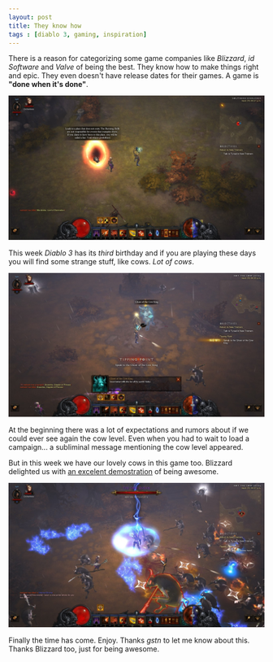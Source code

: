 ```yaml
---
layout: post
title: They know how
tags : [diablo 3, gaming, inspiration]
---
```


There is a reason for categorizing some game companies like *Blizzard*, *id Software* and *Valve* of being the best. They know how to make things right and epic. They even doesn't have release dates for their games. A game is **"done when it's done"**.

<img src="/public/img/they-know-how/a-place-that-does-not-exist.jpg" alt="A place that does not exist" width="800" />

This week *Diablo 3* has its *third* birthday and if you are playing these days you will find some strange stuff, like cows. *Lot of cows*.

<img src="/public/img/they-know-how/ghost-of-the-cow-king.jpg" alt="Ghost of the cow king" width="800" />

At the beginning there was a lot of expectations and rumors about if we could ever see again the cow level. Even when you had to wait to load a campaign... a subliminal message mentioning the cow level appeared.

But in this week we have our lovely cows in this game too. Blizzard delighted us with [an excelent demostration](http://us.battle.net/d3/en/blog/19083832/debunking-the-cowspiracy-5-14-2015) of being awesome.

<img src="/public/img/they-know-how/the-cow-queen.jpg" alt="The cow queen" width="800" />

Finally the time has come. Enjoy. Thanks *gstn* to let me know about this. Thanks Blizzard too, just for being awesome.
